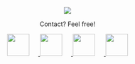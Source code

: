 <p align="center">
  <img src="https://capsule-render.vercel.app/api?type=venom&height=300&color=gradient&text=Look%20who's%20here!&textBg=false&animation=blink&desc=You're%20not%20lost%20are%20you?&descSize=-14"/>
</p>

<div align="center">
  <p>Contact? Feel free!</p>
  <a href="#">
    <img height="50" src="https://github.com/blazejzj/blazejzj/assets/142219617/25bba46b-1348-4e0a-ad4e-6d702f0354e0" style="margin-right: 20px;"/>
  </a>
  <a href="#">
    <img height="50" src="https://github.com/blazejzj/blazejzj/assets/142219617/0274651e-03e9-4c29-8fec-8c1586d990ff" style="margin-right: 20px;"/>
  </a>
  <a href="#">
    <img height="50" src="https://github.com/blazejzj/blazejzj/assets/142219617/688c5d1a-9095-49b7-acb7-fe308ebdb579" style="margin-right: 20px;"/>
  </a>
  <a href="#">
    <img height="50" src="https://github.com/blazejzj/blazejzj/assets/142219617/e1d9fee8-7502-4dca-9ce4-583954650d92"/>
  </a>
</div>
